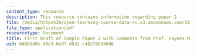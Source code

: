```yaml
---
content_type: resource
description: This resource contains information regarding paper 2.
file: /media/https%3A/open-learning-course-data-rc.s3.amazonaws.com/18-821-project-laboratory-in-mathematics-spring-2013/0ddddd0cd8e30cd7d832c482f8b386d6_MIT18_821S13_paper2-haynes.pdf
file_type: application/pdf
resourcetype: Document
title: First Draft of Sample Paper 2 with Comments from Prof. Haynes Miller
uid: 0ddddd0c-d8e3-0cd7-d832-c482f8b386d6
---
```

